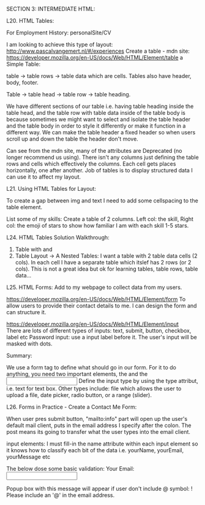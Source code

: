 SECTION 3: INTERMEDIATE HTML:

L20. HTML Tables:

For Employment History:
personalSite/CV

I am looking to achieve this type of layout: http://www.pascalvangemert.nl/#/experiences
Create a table - mdn site: https://developer.mozilla.org/en-US/docs/Web/HTML/Element/table
a Simple Table:

table -> table rows -> table data which are cells.
Tables also have header, body, footer.

Table -> table head -> table row -> table heading.

We have different sections of our table i.e. having table heading <th> inside the table head, and the table row with table data inside of the table
body is because sometimes we might want to select and isolate the table header and the table body in order to style it differently or make it function
in a different way. We can make the table header a fixed header so when users scroll up and down the table the header don't move.

Can see from the mdn site, many of the attributes are Deprecated (no longer recommend us using).
There isn't any columns just defining the table rows and cells which effectively the columns. Each cell gets places horizontally, one after another.
Job of tables is to display structured data I can use it to affect my layout.

L21. Using HTML Tables for Layout:

To create a gap between img and text I need to add some cellspacing to the table element.

List some of my skills:
Create a table of 2 columns. Left col: the skill, Right col: the emoji of stars to show how familiar I am with each skill 1-5 stars.

L24. HTML Tables Solution Walkthrough:

1. Table with <tr> and <td>
2. Table Layout -> A Nested Tables:
I want a table with 2 table data cells (2 cols). In each cell I have a separate table which itslef has 2 rows (or 2 cols).
This is not a great idea but ok for learning tables, table rows, table data...

L25. HTML Forms:
Add to my webpage to collect data from my users.

https://developer.mozilla.org/en-US/docs/Web/HTML/Element/form
    To allow users to provide their contact details to me. I can design the form and can structure it.

https://developer.mozilla.org/en-US/docs/Web/HTML/Element/input  
    There are lots of different types of inputs: text, submit, button, checkbox, label etc
    Password input: use a input label before it. The user's input will be masked with dots.

Summary:

We use a form tag to define what should go in our form. For it to do anything, you need two important elements, the <lable> and the <input>
Define the input type by using the type attribut, i.e. text for text box. Other types include: file which allows the user to upload a file,
date picker, radio button, or a range (slider).

L26. Forms in Practice - Create a Contact Me Form:

<form class="" action="mailto:info@vantaidesign8@gmail.com" method="post">
When user pres submit button, "mailto:info" part will open up the user's default mail client, puts in the email address I specify after the colon.
The post means its going to transfer what the user types into the email client.

input elements: I must fill-in the name attribute within each input element so it knows how to classify each bit of the data i.e. yourName,
yourEmail, yourMessage etc


The below dose some basic validation:
    <label>Your Email:</label>
    <input type="email" name="yourEmail" value=""><br>

Popup box with this message will appear if user don't include @ symbol:
! Please include an '@' in the email address.








